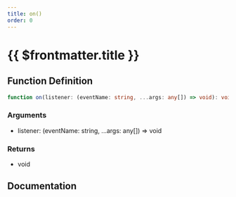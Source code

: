 ```yaml
---
title: on()
order: 0
---
```


# {{ $frontmatter.title }}

## Function Definition

```ts
function on(listener: (eventName: string, ...args: any[]) => void): void;
```

### Arguments

* listener: (eventName: string, ...args: any[]) =\> void

### Returns

* void

## Documentation

<!--@include: ./parts/on.md-->

